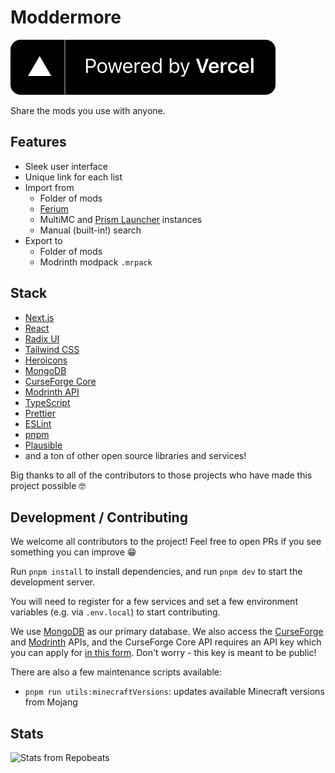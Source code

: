 # Moddermore

[![Powered by Vercel](/.github/vercel.svg)](https://vercel.com/?utm_source=moddermore&utm_campaign=oss)

Share the mods you use with anyone.

## Features

- Sleek user interface
- Unique link for each list
- Import from
  - Folder of mods
  - [Ferium](https://github.com/gorilla-devs/ferium)
  - MultiMC and [Prism Launcher](https://prismlauncher.org) instances
  - Manual (built-in!) search
- Export to
  - Folder of mods
  - Modrinth modpack `.mrpack`

## Stack

- [Next.js](https://nextjs.org/)
- [React](https://reactjs.org/)
- [Radix UI](https://www.radix-ui.com/)
- [Tailwind CSS](https://tailwindcss.com/)
- [Heroicons](https://github.com/tailwindlabs/heroicons)
- [MongoDB](https://www.mongodb.com/)
- [CurseForge Core](https://docs.curseforge.com/)
- [Modrinth API](https://docs.modrinth.com/)
- [TypeScript](https://www.typescriptlang.org/)
- [Prettier](https://prettier.io/)
- [ESLint](https://eslint.org/)
- [pnpm](https://pnpm.dev/)
- [Plausible](https://plausible.io/)
- and a ton of other open source libraries and services!

Big thanks to all of the contributors to those projects who have made this project possible 🤓

## Development / Contributing

We welcome all contributors to the project! Feel free to open PRs if you see something you can improve 😁

Run `pnpm install` to install dependencies, and run `pnpm dev` to start the development server.

You will need to register for a few services and set a few environment variables (e.g. via `.env.local`) to start contributing.

We use [MongoDB](https://www.mongodb.com/) as our primary database. We also access the [CurseForge](https://curseforge.com/) and [Modrinth](https://modrinth.com/) APIs, and the CurseForge Core API requires an API key which you can apply for [in this form](https://forms.monday.com/forms/dce5ccb7afda9a1c21dab1a1aa1d84eb). Don't worry - this key is meant to be public!

There are also a few maintenance scripts available:

- `pnpm run utils:minecraftVersions`: updates available Minecraft versions from Mojang

## Stats

![Stats from Repobeats](https://repobeats.axiom.co/api/embed/d9c74f31b0719023c5dd8ab5180e3afd342d6fb5.svg)
